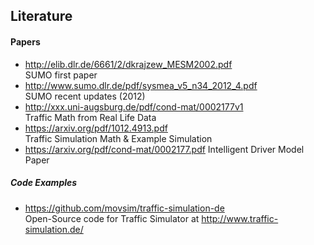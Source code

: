 ## Literature

#### Papers

- http://elib.dlr.de/6661/2/dkrajzew_MESM2002.pdf                
	SUMO first paper
- http://www.sumo.dlr.de/pdf/sysmea_v5_n34_2012_4.pdf             
	SUMO recent updates (2012)
- http://xxx.uni-augsburg.de/pdf/cond-mat/0002177v1               
	Traffic Math from Real Life Data
- https://arxiv.org/pdf/1012.4913.pdf                            
	Traffic Simulation Math & Example Simulation
- https://arxiv.org/pdf/cond-mat/0002177.pdf
	Intelligent Driver Model Paper

##### Code Examples

- https://github.com/movsim/traffic-simulation-de		
	Open-Source code for Traffic Simulator at http://www.traffic-simulation.de/
                                                                  
